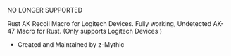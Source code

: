 NO LONGER SUPPORTED

Rust AK Recoil Macro for Logitech Devices.
Fully working, Undetected AK-47 Macro for Rust.  (Only supports Logitech Devices ) 


- Created and Maintained by z-Mythic 

